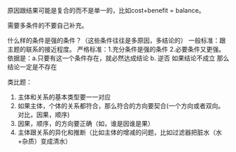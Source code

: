 原因跟结果可能是复合的而不是单一的，比如cost+benefit = balance。

需要多条件的不要自己补充。

什么样的条件是强的条件？（这些条件往往是多原因，多结论的）
一般标准：跟主题的联系的接近程度。
严格标准：1.充分条件是强的条件 2.必要条件又更强。依据是：a.只要有这一个条件存在，就必然达成结论 b. 逆否 如果结论不成立 那么结论一定是不存在

类比题：
1. 主体和关系的基本类型要一一对应
2. 如果主体，个体的关系都符合，那么符合的方向要契合(一个方向或者双向。对比，因果，顺序)
3. 因果，顺序，的方向要正确（如，谁是因谁是果）
4. 主体跟关系的异化和推断（比如主体的增减的问题，比如过滤器把脏水（水+杂质）变成清水）
